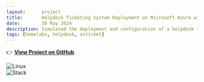 ```yaml
---
layout:      project
title:       Helpdesk Ticketing System Deployment on Microsoft Azure with osTicket
date:        30 May 2024
description: Simulated the deployment and configuration of a helpdesk ticketing system using the LAMP stack (Linux, Apache, MySQL, PHP) and osTicket. This project includes request handling, escalation workflows, and ticket lifecycle documentation.  
tags: [homelabs, helpdesk, osticket]
---
```


👉 [**View Project on GitHub**](https://github.com/Slewis916/osTicket-Project)

![Linux](https://img.shields.io/badge/Linux-Ubuntu-blue)  
![Stack](https://img.shields.io/badge/Stack-LAMP-lightgrey)
